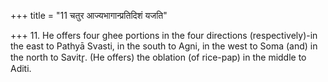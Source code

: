 +++
title = "11 चतुर आज्यभागान्प्रतिदिशं यजति"

+++
11. He offers four ghee portions in the four directions (respectively)-in the east to Pathyā Svasti, in the south to Agni, in the west to Soma (and) in the north to Savitr̥. (He offers) the oblation (of rice-pap) in the middle to Aditi.  


[^1]: In the basic paradigm the number of ghee-portions is two. See II.18.1. 
